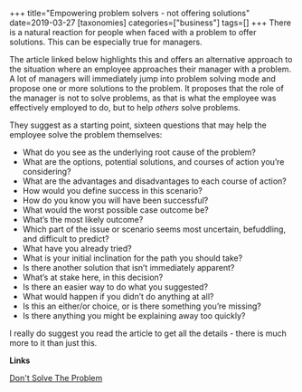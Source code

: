 +++
title="Empowering problem solvers - not offering solutions"
date=2019-03-27
[taxonomies]
categories=["business"]
tags=[]
+++
There is a natural reaction for people when faced with a problem to offer solutions. This can be especially true for managers. 
<!-- more -->

The article linked below highlights this and offers an alternative approach to the situation where an employee approaches their manager with a problem. A lot of managers will immediately jump into problem solving mode and propose one or more solutions to the problem. It proposes that the role of the manager is not to solve problems, as that is what the employee was effectively employed to do, but to help *others* solve problems.

They suggest as a starting point, sixteen questions that may help the employee solve the problem themselves:

- What do you see as the underlying root cause of the problem?
- What are the options, potential solutions, and courses of action you’re considering?
- What are the advantages and disadvantages to each course of action?
- How would you define success in this scenario?
- How do you know you will have been successful?
- What would the worst possible case outcome be?
- What’s the most likely outcome?
- Which part of the issue or scenario seems most uncertain, befuddling, and difficult to predict?
- What have you already tried?
- What is your initial inclination for the path you should take?
- Is there another solution that isn’t immediately apparent?
- What’s at stake here, in this decision?
- Is there an easier way to do what you suggested?
- What would happen if you didn’t do anything at all?
- Is this an either/or choice, or is there something you’re missing?
- Is there anything you might be explaining away too quickly?

I really do suggest you read the article to get all the details - there is much more to it than just this.

__Links__

[Don't Solve The Problem](https://m.signalvnoise.com/dont-solve-the-problem)

